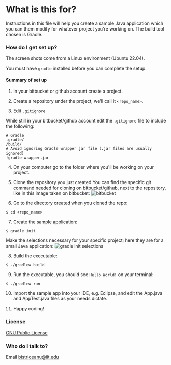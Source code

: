 # What is this for? #

Instructions in this file will help you create a sample Java application
which you can them modify for whatever project you're working on.  The build
tool chosen is Gradle.

### How do I get set up? ###

The screen shots come from a Linux environment (Ubuntu 22.04).

You must have `gradle` installed before you can complete the setup.

#### Summary of set up ####

1. In your bitbucket or github account create a project.

2. Create a repository under the project, we'll call it `<repo_name>`.

3. Edit `.gitignore`

  While still in your bitbucket/github account edit the `.gitignore` file to include the following:
  ```
  # Gradle
  .gradle/
  /build/
  # Avoid ignoring Gradle wrapper jar file (.jar files are usually ignored)
  !gradle-wrapper.jar
  ```

4. On your computer go to the folder where you'll be working on your project.

5. Clone the repository you just created
You can find the specific git command needed for cloning on bitbucket/github, next to the repository, like in this image taken on bitbucket:
![bitbucket](http://thesleepless.com/cs330/clone-button-bitbucket.png)

6. Go to the directory created when you cloned the repo:
```
$ cd <repo_name>
```

7. Create the sample application:
```
$ gradle init
```
Make the selections necessary for your specific project; here they are for a small Java application:
![gradle init selections](http://thesleepless.com/cs330/gradle-init-selections.png)

8. Build the executable:
```
$ ./gradlew build
```

9. Run the executable, you should see `Hello World!` on your terminal:
```
$ ./gradlew run
```
10. Import the sample app into your IDE, e.g. Eclipse, and edit the App.java and AppTest.java files as your needs dictate.

11. Happy coding!

### License ###

[GNU Public License](https://www.gnu.org/licenses/gpl-3.0.html)

### Who do I talk to? ###

Email bistriceanu@iit.edu
